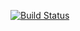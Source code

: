 [![Build Status](https://travis-ci.com/andreqramos/Mql5CodeSnippets.svg?branch=master)](https://travis-ci.com/andreqramos/Mql5CodeSnippets)